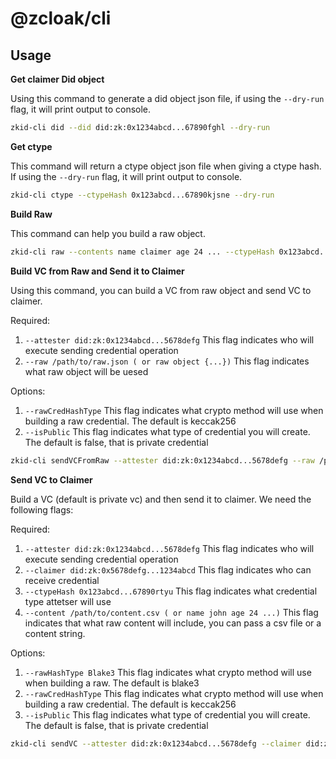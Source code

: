 # @zcloak/cli

## Usage

**Get claimer Did object**

Using this command to generate a did object json file, if using the `--dry-run` flag, it will print output to console.
```bash
zkid-cli did --did did:zk:0x1234abcd...67890fghl --dry-run
```

**Get ctype**

This command will return a ctype object json file when giving a ctype hash. If using the `--dry-run` flag, it will print output to console.
```bash
zkid-cli ctype --ctypeHash 0x123abcd...67890kjsne --dry-run
```

**Build Raw**

This command can help you build a raw object.
```bash
zkid-cli raw --contents name claimer age 24 ... --ctypeHash 0x123abcd...67890rtyu --owner did:zk:0x1234abcd...67890hjkl --hashType Blake3
```

**Build VC from Raw and Send it to Claimer**

Using this command, you can build a VC from raw object and send VC to claimer.

Required:
1. `--attester did:zk:0x1234abcd...5678defg` This flag indicates who will execute sending credential operation
2. `--raw /path/to/raw.json ( or raw object {...})` This flag indicates what raw object will be uesed

Options:
1. `--rawCredHashType` This flag indicates what crypto method will use when building a raw credential. The default is keccak256
2. `--isPublic` This flag indicates what type of credential you will create. The default is false, that is private credential

```bash
zkid-cli sendVCFromRaw --attester did:zk:0x1234abcd...5678defg --raw /path/to/raw.json ( or raw object {...})
```

**Send VC to Claimer**

Build a VC (default is private vc) and then send it to claimer. We need the following flags:

Required:
1. `--attester did:zk:0x1234abcd...5678defg` This flag indicates who will execute sending credential operation
2. `--claimer did:zk:0x5678defg...1234abcd` This flag indicates who can receive credential
3. `--ctypeHash 0x123abcd...67890rtyu` This flag indicates what credential type attetser will use
4. `--content /path/to/content.csv ( or name john age 24 ...)` This flag indicates that what raw content will include, you can pass a csv file or a content string.

Options:
1. `--rawHashType Blake3` This flag indicates what crypto method will use when building a raw. The default is blake3
2. `--rawCredHashType` This flag indicates what crypto method will use when building a raw credential. The default is keccak256
3. `--isPublic` This flag indicates what type of credential you will create. The default is false, that is private credential

```bash
zkid-cli sendVC --attester did:zk:0x1234abcd...5678defg --claimer did:zk:0x5678defg...1234abcd --ctypeHash 0x123abcd...67890rtyu --content /path/to/content.csv ( or name john age 24 ...)
```
